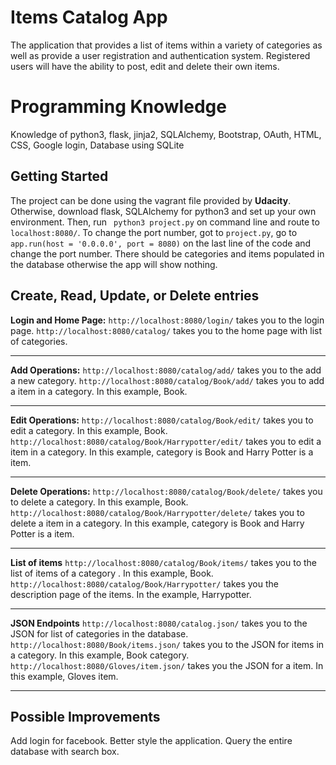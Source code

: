 # Items Catalog App

The application that provides a list of items within a variety of categories as well as provide a user registration and authentication system. Registered users will have the ability to post, edit and delete their own items.


# Programming Knowledge

Knowledge of python3, flask, jinja2, SQLAlchemy, Bootstrap, OAuth, HTML, CSS, Google login, Database using SQLite

## Getting Started

The project can be done using the vagrant file provided by **Udacity**. Otherwise, download flask, SQLAlchemy for python3 and set up your own environment. Then, run ` python3 project.py` on command line and route to `localhost:8080/`. To change the port number, got to `project.py`, go to  `app.run(host = '0.0.0.0', port = 8080)` on the last line of the code and change the port number. There should be categories and items populated in the database otherwise the app will show nothing. 

## Create, Read, Update, or Delete entries
**Login and Home Page:**
`http://localhost:8080/login/` takes you to the login page.
`http://localhost:8080/catalog/` takes you to the home page with list of categories.

---
**Add Operations:**
`http://localhost:8080/catalog/add/` takes you to the add  a new category.
`﻿http://localhost:8080/catalog/Book/add/` takes you to add a item in a category. In this example, Book.

---
**Edit Operations:**
`http://localhost:8080/catalog/Book/edit/` takes you to edit a category. In this example, Book.
``http://localhost:8080/catalog/Book/Harrypotter/edit/`` takes you to edit a item in a category. In this example, category is Book and Harry Potter is a item.

---
**Delete Operations:**
`http://localhost:8080/catalog/Book/delete/` takes you to delete a category. In this example, Book.
``http://localhost:8080/catalog/Book/Harrypotter/delete/`` takes you to delete a item in a category. In this example, category is Book and Harry Potter is a item.

---
**List of items**
`http://localhost:8080/catalog/Book/items/` takes you to the list of items of a category . In this example, Book.
``http://localhost:8080/catalog/Book/Harrypotter/`` takes you the description page of the items. In the example, Harrypotter.

---
**JSON Endpoints**
``http://localhost:8080/catalog.json/`` takes you to the JSON for list of categories in the database.
``http://localhost:8080/Book/items.json/`` takes you to the JSON for items in a category. In this example, Book category.
``http://localhost:8080/Gloves/item.json/`` takes you the JSON for a item. In this example, Gloves item.

---
## Possible Improvements
Add login for facebook.
Better style the application.
Query the entire database with search box.